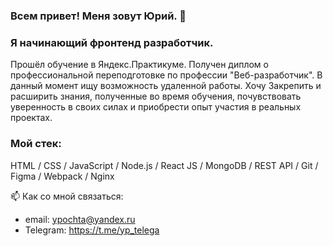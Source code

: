 ### Всем привет! Меня зовут Юрий. 👋
### Я начинающий фронтенд разработчик.
Прошёл обучение в Яндекс.Практикуме. Получен диплом о профессиональной переподготовке по профессии "Веб-разработчик".
В данный момент ищу возможность удаленной работы. Хочу Закрепить и расширить знания, полученные во время обучения, почувствовать уверенность в своих силах и приобрести опыт участия в реальных проектах.  
### Мой стек:
  HTML / CSS / JavaScript / Node.js /  React JS / MongoDB / REST API / Git / Figma / Webpack / Nginx  
  <picture>
  <source media="(prefers-color-scheme: dark)" srcset="https://camo.githubusercontent.com/8544222dc2e275771bace1eea86beaf79a039d290b4db136a81152bfa20dfdf6/68747470733a2f2f696d672e736869656c64732e696f2f62616467652f2d48544d4c2d3362336233623f7374796c653d666c6174266c6f676f3d68746d6c35">
  <source media="(prefers-color-scheme: light)" srcset="https://camo.githubusercontent.com/8544222dc2e275771bace1eea86beaf79a039d290b4db136a81152bfa20dfdf6/68747470733a2f2f696d672e736869656c64732e696f2f62616467652f2d48544d4c2d3362336233623f7374796c653d666c6174266c6f676f3d68746d6c35">
  
</picture>

📫 Как со мной связаться:  
* email: ypochta@yandex.ru
* Telegram: https://t.me/yp_telega
<!--
**ypongit/ypongit** is a ✨ _special_ ✨ repository because its `README.md` (this file) appears on your GitHub profile.

Here are some ideas to get you started:

- 🔭 I’m currently working on ...
- 🌱 I’m currently learning ...
- 👯 I’m looking to collaborate on ...
- 🤔 I’m looking for help with ...
- 💬 Ask me about ...
- 📫 How to reach me: ...
- 😄 Pronouns: ...
- ⚡ Fun fact: ...
-->
